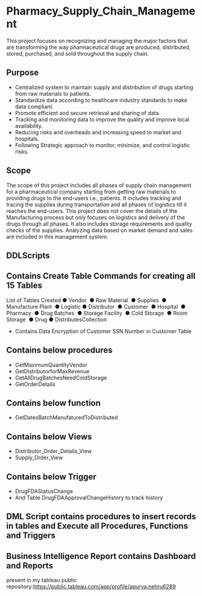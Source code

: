 # Pharmacy_Supply_Chain_Management
This project focuses on recognizing and managing the major factors that are transforming the way pharmaceutical drugs are produced, distributed, stored, purchased, and sold throughout the supply chain. 

## Purpose
* Centralized system to maintain supply and distribution of drugs starting from raw materials to patients.
* Standardize data according to healthcare industry standards to make data compliant.
* Promote efficient and secure retrieval and sharing of data.
* Tracking and monitoring data to improve the quality and improve local availability.
* Reducing risks and overheads and increasing speed to market and hospitals.
* Following Strategic approach to monitor, minimize, and control logistic risks.

## Scope
The scope of this project includes all phases of supply chain management for a pharmaceutical company starting from getting raw materials to providing drugs to the end-users i.e., patients. It includes tracking and tracing the supplies during transportation and all phases of logistics till it reaches the end-users. This project does not cover the details of the Manufacturing process but only focuses on logistics and delivery of the drugs through all phases. It also includes storage requirements and quality checks of the supplies. Analyzing data based on market demand and sales are included in this management system.

## DDLScripts

## Contains Create Table Commands for creating all 15 Tables

List of Tables Created
● Vendor 
● Raw Material 
● Supplies 
● Manufacture Plant 
● Logistic
● Distributor 
● Customer 
● Hospital 
● Pharmacy 
● Drug Batches 
● Storage Facility 
● Cold Storage 
● Room Storage 
● Drug
● DistributesCollection

* Contains Data Encryption of Customer SSN Number in Customer Table

## Contains below procedures
* GetMaximumQuantityVendor
* GetDistributorforMaxRevenue
* GetAllDrugBatchesNeedColdStorage
* GetOrderDetails

## Contains below function
* GetDatesBatchManufaturedToDistributed

## Contains below Views
* Distributor_Order_Details_View 
* Supply_Order_View 

## Contains below Trigger
* DrugFDAStatusChange
* And Table DrugFDAApprovalChangeHistory to track history

## DML Script contains procedures to insert records in tables and Execute all Procedures, Functions and Triggers

## Business Intelligence Report contains Dashboard and Reports
present in my tableau public repository:https://public.tableau.com/app/profile/apurva.nehru6289
